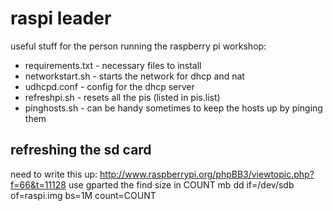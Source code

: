 # raspi leader

useful stuff for the person running the raspberry pi workshop:

* requirements.txt - necessary files to install
* networkstart.sh - starts the network for dhcp and nat
* udhcpd.conf - config for the dhcp server
* refreshpi.sh - resets all the pis (listed in pis.list)
* pinghosts.sh - can be handy sometimes to keep the hosts up by pinging them

## refreshing the sd card

need to write this up:
http://www.raspberrypi.org/phpBB3/viewtopic.php?f=66&t=11128
use gparted the find size in COUNT mb
dd if=/dev/sdb of=raspi.img bs=1M count=COUNT
